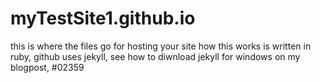 # myTestSite1.github.io

this is where the files go for hosting your site
how this works is written in ruby, github uses jekyll, see how to diwnload jekyll for windows on my blogpost, #02359
